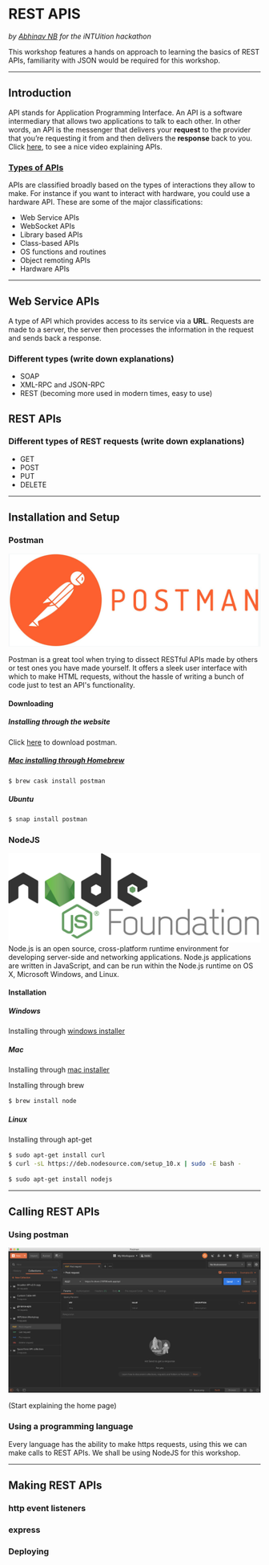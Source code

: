 # REST APIS

_by [Abhinav NB](https://github.com/ABHINAV112) for the iNTUition hackathon_

This workshop features a hands on approach to learning the basics of REST APIs, familiarity with JSON would be required for this workshop.

---

## Introduction

API stands for Application Programming Interface. An API is a software intermediary that allows two applications to talk to each other. In other words, an API is the messenger that delivers your **request** to the provider that you’re requesting it from and then delivers the **response** back to you. Click [here](https://www.youtube.com/watch?v=s7wmiS2mSXY&t=1s), to see a nice video explaining APIs.

### [Types of APIs](https://ffeathers.wordpress.com/2014/02/16/api-types/)

APIs are classified broadly based on the types of interactions they allow to make. For instance if you want to interact with hardware, you could use a hardware API. These are some of the major classifications:

- Web Service APIs
- WebSocket APIs
- Library based APIs
- Class-based APIs
- OS functions and routines
- Object remoting APIs
- Hardware APIs

---

## Web Service APIs

A type of API which provides access to its service via a **URL**. Requests are made to a server, the server then processes the information in the request and sends back a response.

### Different types (write down explanations)

- SOAP
- XML-RPC and JSON-RPC
- REST (becoming more used in modern times, easy to use)

## REST APIs

### Different types of REST requests (write down explanations)

- GET
- POST
- PUT
- DELETE

---

## Installation and Setup

### Postman

![postman logo](images/postman-logo.png)

Postman is a great tool when trying to dissect RESTful APIs made by others or test ones you have made yourself. It offers a sleek user interface with which to make HTML requests, without the hassle of writing a bunch of code just to test an API's functionality.

#### Downloading

##### Installing through the website

Click [here](https://www.getpostman.com/downloads/) to download postman.

##### [Mac installing through Homebrew](https://www.code2bits.com/how-to-install-postman-on-macos-using-homebrew/)

```bash
$ brew cask install postman
```

##### Ubuntu

```bash
$ snap install postman
```

### NodeJS

![node js logo](images/node-js.png)
Node.js is an open source, cross-platform runtime environment for developing server-side and networking applications. Node.js applications are written in JavaScript, and can be run within the Node.js runtime on OS X, Microsoft Windows, and Linux.

#### Installation

##### Windows

Installing through [windows installer](https://nodejs.org/en/download/)

##### Mac

Installing through [mac installer](https://nodejs.org/en/download/)

Installing through brew

```bash
$ brew install node
```

##### Linux

Installing through apt-get

```bash
$ sudo apt-get install curl
$ curl -sL https://deb.nodesource.com/setup_10.x | sudo -E bash -
```

```bash
$ sudo apt-get install nodejs
```

---

## Calling REST APIs

### Using postman

![home page](images/home.png)

(Start explaining the home page)

### Using a programming language

Every language has the ability to make https requests, using this we can make calls to REST APIs. We shall be using NodeJS for this workshop.

---

## Making REST APIs

### http event listeners

### express

### Deploying
